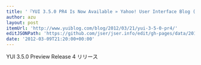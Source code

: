 ```yaml
---
title: '『YUI 3.5.0 PR4 Is Now Available » Yahoo! User Interface Blog (YUIBlog)』'
author: azu
layout: post
itemUrl: 'http://www.yuiblog.com/blog/2012/03/21/yui-3-5-0-pr4/'
editJSONPath: 'https://github.com/jser/jser.info/edit/gh-pages/data/2012/03/index.json'
date: '2012-03-09T21:20:00+00:00'
---
```

YUI 3.5.0 Preview Release 4 リリース
